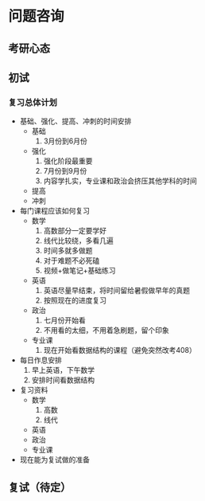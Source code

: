 # 问题咨询

## 考研心态

## 初试

### 复习总体计划

+ 基础、强化、提高、冲刺的时间安排
  + 基础
    1. 3月份到6月份
  + 强化
    1. 强化阶段最重要
    2. 7月份到9月份
    3. 内容学扎实，专业课和政治会挤压其他学科的时间
  + 提高
  + 冲刺
+ 每门课程应该如何复习
  + 数学
    1. 高数部分一定要学好
    2. 线代比较绕，多看几遍
    3. 时间多就多做题
    4. 对于难题不必死磕
    5. 视频+做笔记+基础练习
  + 英语
    1. 英语尽量早结束，将时间留给暑假做早年的真题
    2. 按照现在的进度复习
  + 政治
    1. 七月份开始看
    2. 不用看的太细，不用着急刷题，留个印象
  + 专业课
    1. 现在开始看数据结构的课程（避免突然改考408）
+ 每日作息安排
  1. 早上英语，下午数学
  2. 安排时间看数据结构
+ 复习资料
  + 数学
    1. 高数
    2. 线代
  + 英语
  + 政治
  + 专业课
+ 现在能为复试做的准备

## 复试（待定）
